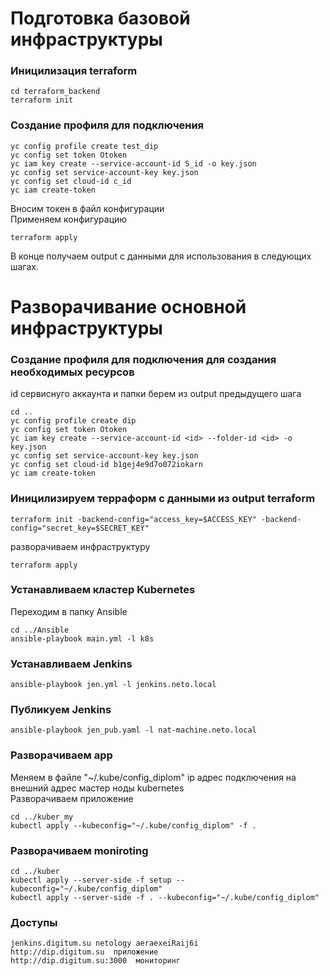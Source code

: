 # Подготовка базовой инфраструктуры

### Иницилизация terraform
	cd terraform_backend
	terraform init
	
### Создание профиля для подключения
	yc config profile create test_dip
	yc config set token Otoken
	yc iam key create --service-account-id S_id -o key.json
	yc config set service-account-key key.json
	yc config set cloud-id c_id
	yc iam create-token
Вносим токен в файл конфигурации  
Применяем конфигурацию

	terraform apply
В конце получаем output с данными для использования в следующих шагах.

# Разворачивание основной инфраструктуры

### Создание профиля для подключения для создания необходимых ресурсов

id сервиснуго аккаунта и папки берем из output предыдущего шага

	cd ..
	yc config profile create dip
	yc config set token Otoken
	yc iam key create --service-account-id <id> --folder-id <id> -o key.json
	yc config set service-account-key key.json
	yc config set cloud-id b1gej4e9d7o072iokarn
	yc iam create-token


### Иницилизируем терраформ с данными из output terraform

	terraform init -backend-config="access_key=$ACCESS_KEY" -backend-config="secret_key=$SECRET_KEY"


разворачиваем инфраструктуру  

	terraform apply

### Устанавливаем кластер Kubernetes

Переходим в папку Ansible  

	cd ../Ansible
    ansible-playbook main.yml -l k8s

### Устанавливаем Jenkins

	ansible-playbook jen.yml -l jenkins.neto.local

### Публикуем Jenkins

	ansible-playbook jen_pub.yaml -l nat-machine.neto.local

### Разворачиваем app

Меняем в файле "\~/.kube/config_diplom" ip адрес подключения на внешний адрес мастер ноды kubernetes  
Разворачиваем приложение  

	cd ../kuber_my
	kubectl apply --kubeconfig="~/.kube/config_diplom" -f .

### Разворачиваем moniroting

	cd ../kuber  
	kubectl apply --server-side -f setup --kubeconfig="~/.kube/config_diplom"
	kubectl apply --server-side -f . --kubeconfig="~/.kube/config_diplom"
	
### Доступы
	jenkins.digitum.su netology aeraexeiRaij6i  
	http://dip.digitum.su  приложение
	http://dip.digitum.su:3000  мониторинг